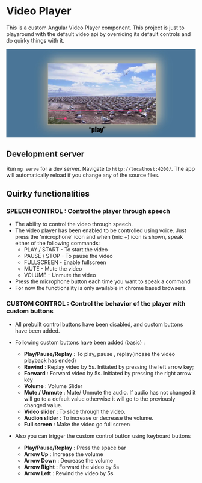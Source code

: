 # Video Player

This is a custom Angular Video Player component. This project is just to playaround with the default video api by overriding its default controls and do quirky things with it.

![](snapshot_custom_player.JPG)

## Development server

Run `ng serve` for a dev server. Navigate to `http://localhost:4200/`. The app will automatically reload if you change any of the source files.
    

## Quirky functionalities 

### SPEECH CONTROL : Control the player through speech 
- The ability to control the video through speech.
- The video player has been enabled to be controlled using voice. Just press the 'microphone' icon and when (mic +) icon is shown, speak either of the following commands:
    - PLAY / START - To start the video
    - PAUSE / STOP - To pause the video
    - FULLSCREEN - Enable fullscreen
    - MUTE - Mute the video
    - VOLUME - Unmute the video
- Press the microphone button each time you want to speak a command
- For now the functionality is only available in chrome based browsers.

### CUSTOM CONTROL : Control the behavior of the player with custom buttons

- All prebuilt control buttons have been disabled, and custom buttons have been added. 
    
- Following custom buttons have been added (basic) :

	-  **Play/Pause/Replay** : To play, pause , replay(incase the video playback has ended)
	-  **Rewind** : Replay video by 5s. Initiated by pressing the left arrow key;
	-  **Forward** : Forward video by 5s. Initiated by pressing the right arrow key
	-  **Volume** : Volume Slider
	-  **Mute / Unmute** : Mute/ Unmute the audio. If audio has not changed it will go to a default value otherwise it will go to the previously changed value.
	-  **Video slider** : To slide through the video.
	-  **Audion slider** : To increase or decrease the volume.
	-  **Full screen** : Make the video go full screen

- Also you can trigger the custom control button using keyboard buttons

	-  **Play/Pause/Replay** : Press the space bar
	-  **Arrow Up** : Increase the volume
	-  **Arrow Down** : Decrease the volume
	-  **Arrow Right** : Forward the video by 5s
	-  **Arrow Left** : Rewind the video by 5s


